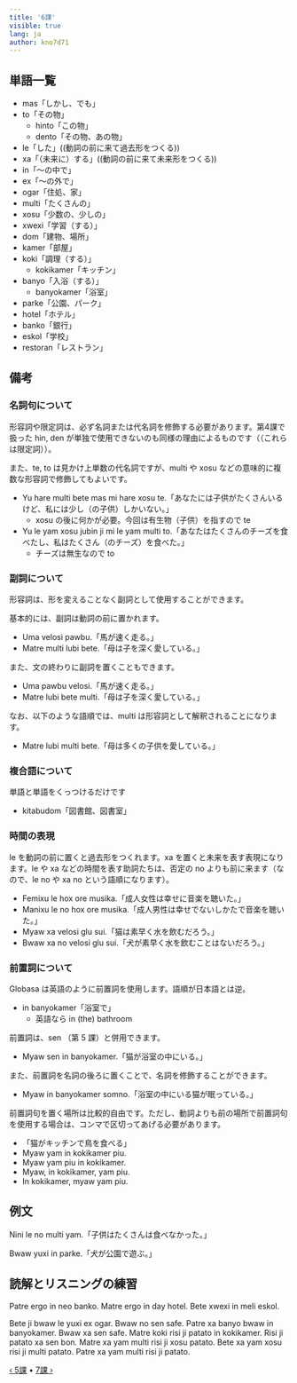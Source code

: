 ```yaml
---
title: '6課'
visible: true
lang: ja
author: kno7d71
---
```


## 単語一覧

- mas「しかし、でも」
- to「その物」
	- hinto「この物」
	- dento「その物、あの物」
- le「した」((動詞の前に来て過去形をつくる))
- xa「（未来に）する」((動詞の前に来て未来形をつくる))
- in「〜の中で」
- ex「〜の外で」
- ogar「住処、家」
- multi「たくさんの」
- xosu「少数の、少しの」
- xwexi「学習（する）」
- dom「建物、場所」
- kamer「部屋」
- koki「調理（する）」
	- kokikamer「キッチン」
- banyo「入浴（する）」
	- banyokamer「浴室」
- parke「公園、パーク」
- hotel「ホテル」
- banko「銀行」
- eskol「学校」
- restoran「レストラン」

## 備考

### 名詞句について

形容詞や限定詞は、必ず名詞または代名詞を修飾する必要があります。第4課で扱った hin, den が単独で使用できないのも同様の理由によるものです（（これらは限定詞））。

また、te, to は見かけ上単数の代名詞ですが、multi や xosu などの意味的に複数な形容詞で修飾してもよいです。

- Yu hare multi bete mas mi hare xosu te.「あなたには子供がたくさんいるけど、私には少し（の子供）しかいない。」
	- xosu の後に何かが必要。今回は有生物（子供）を指すので te
- Yu le yam xosu jubin ji mi le yam multi to.「あなたはたくさんのチーズを食べたし、私はたくさん（のチーズ）を食べた。」
	- チーズは無生なので to

### 副詞について

形容詞は、形を変えることなく副詞として使用することができます。

基本的には、副詞は動詞の前に置かれます。

- Uma velosi pawbu.「馬が速く走る。」
- Matre multi lubi bete.「母は子を深く愛している。」

また、文の終わりに副詞を置くこともできます。

- Uma pawbu velosi.「馬が速く走る。」
- Matre lubi bete multi.「母は子を深く愛している。」

なお、以下のような語順では、multi は形容詞として解釈されることになります。

- Matre lubi multi bete.「母は多くの子供を愛している。」

### 複合語について

単語と単語をくっつけるだけです

- kitabudom「図書館、図書室」

### 時間の表現

le を動詞の前に置くと過去形をつくれます。xa を置くと未来を表す表現になります。le や xa などの時間を表す助詞たちは、否定の no よりも前に来ます（なので、le no や xa no という語順になります）。

- Femixu le hox ore musika.「成人女性は幸せに音楽を聴いた。」
- Manixu le no hox ore musika.「成人男性は幸せでないしかたで音楽を聴いた。」
- Myaw xa velosi glu sui.「猫は素早く水を飲むだろう。」
- Bwaw xa no velosi glu sui.「犬が素早く水を飲むことはないだろう。」

### 前置詞について

Globasa は英語のように前置詞を使用します。語順が日本語とは逆。

- in banyokamer「浴室で」
	- 英語なら in (the) bathroom

前置詞は、sen （第 5 課）と併用できます。

- Myaw sen in banyokamer.「猫が浴室の中にいる。」

また、前置詞を名詞の後ろに置くことで、名詞を修飾することができます。

- Myaw in banyokamer somno.「浴室の中にいる猫が眠っている。」

前置詞句を置く場所は比較的自由です。ただし、動詞よりも前の場所で前置詞句を使用する場合は、コンマで区切ってあげる必要があります。

- 「猫がキッチンで鳥を食べる」
- Myaw yam in kokikamer piu.
- Myaw yam piu in kokikamer.
- Myaw, in kokikamer, yam piu.
- In kokikamer, myaw yam piu.

## 例文

Nini le no multi yam.「子供はたくさんは食べなかった。」

Bwaw yuxi in parke.「犬が公園で遊ぶ。」

## 読解とリスニングの練習

Patre ergo in neo banko. Matre ergo in day hotel. Bete xwexi in meli eskol.

Bete ji bwaw le yuxi ex ogar. Bwaw no sen safe. Patre xa banyo bwaw in banyokamer. Bwaw xa sen safe. Matre koki risi ji patato in kokikamer. Risi ji patato xa sen bon. Matre xa yam multi risi ji xosu patato. Bete xa yam xosu risi ji multi patato. Patre xa yam multi risi ji patato.

[&#8249; 5課](./02.darsu.05.default.jpn.md) &#8226;
[7課 &#8250;](./02.darsu.07.default.jpn.md)
